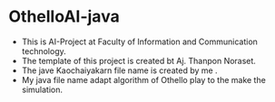 # OthelloAI-java
- This is AI-Project at Faculty of Information and Communication technology. 
- The template of this project is created bt Aj. Thanpon Noraset.
- The jave Kaochaiyakarn file name is created by me .
- My java file name adapt algorithm of Othello play to the make the simulation.
